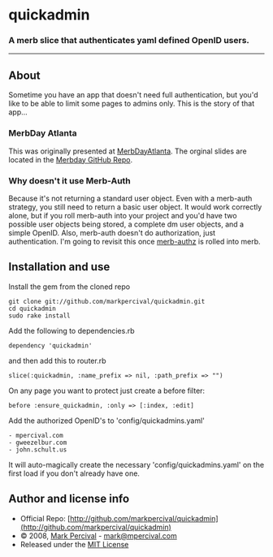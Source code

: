# quickadmin

### A merb slice that authenticates yaml defined OpenID users.

____

## About

Sometime you have an app that doesn't need full authentication, but you'd like to be able to
limit some pages to admins only. This is the story of that app...

### MerbDay Atlanta

This was originally presented at [MerbDayAtlanta](http://merbday.com/). The orginal slides are
located in the [Merbday GitHub Repo](http://github.com/merbday/atlanta/).

### Why doesn't it use Merb-Auth

Because it's not returning a standard user object. Even with a merb-auth strategy, you still need to
return a basic user object. It would work correctly alone, but if you roll merb-auth into your project
and you'd have two possible user objects being stored, a complete dm user objects, and a simple OpenID.
Also, merb-auth doesn't do authorization, just authentication. I'm going to revisit this once [merb-authz](http://github.com/hassox/merb-authz)
is rolled into merb.

## Installation and use

Install the gem from the cloned repo

    git clone git://github.com/markpercival/quickadmin.git
    cd quickadmin
    sudo rake install

Add the following to dependencies.rb

    dependency 'quickadmin'

and then add this to router.rb

    slice(:quickadmin, :name_prefix => nil, :path_prefix => "")

On any page you want to protect just create a before filter:

    before :ensure_quickadmin, :only => [:index, :edit]

Add the authorized OpenID's to 'config/quickadmins.yaml'

    - mpercival.com
    - gweezelbur.com
    - john.schult.us
    
It will auto-magically create the necessary 'config/quickadmins.yaml'
on the first load if you don't already have one.

## Author and license info

- Official Repo: [http://github.com/markpercival/quickadmin](http://github.com/markpercival/quickadmin)
- &copy; 2008, [Mark Percival](http://mpercival.com) - [mark@mpercival.com](mailto:mark@mpercival.com)
- Released under the [MIT License](http://www.opensource.org/licenses/mit-license.php)